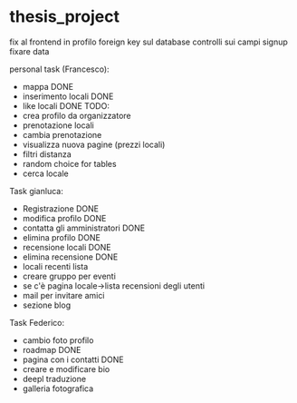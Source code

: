 # thesis_project

fix al frontend in profilo
foreign key sul database
controlli sui campi signup
fixare data

personal task (Francesco): 
- mappa DONE 
- inserimento locali DONE
- like locali DONE 
TODO:  
- crea profilo da organizzatore 
- prenotazione locali
- cambia prenotazione
- visualizza nuova pagine (prezzi locali)
- filtri distanza 
- random choice for tables
- cerca locale

Task gianluca:
- Registrazione DONE
- modifica profilo DONE
- contatta gli amministratori DONE
- elimina profilo DONE
- recensione locali DONE
- elimina recensione DONE
- locali recenti lista
- creare gruppo per eventi
- se c'è pagina locale->lista recensioni degli utenti
- mail per invitare amici
- sezione blog

Task Federico:
- cambio foto profilo
- roadmap DONE
- pagina con i contatti DONE
- creare e modificare bio
- deepl traduzione
- galleria fotografica
